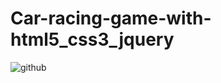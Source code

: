 # Car-racing-game-with-html5_css3_jquery
![github](https://user-images.githubusercontent.com/47676434/64039593-e4545680-cb52-11e9-899c-de6341cb9795.PNG)
